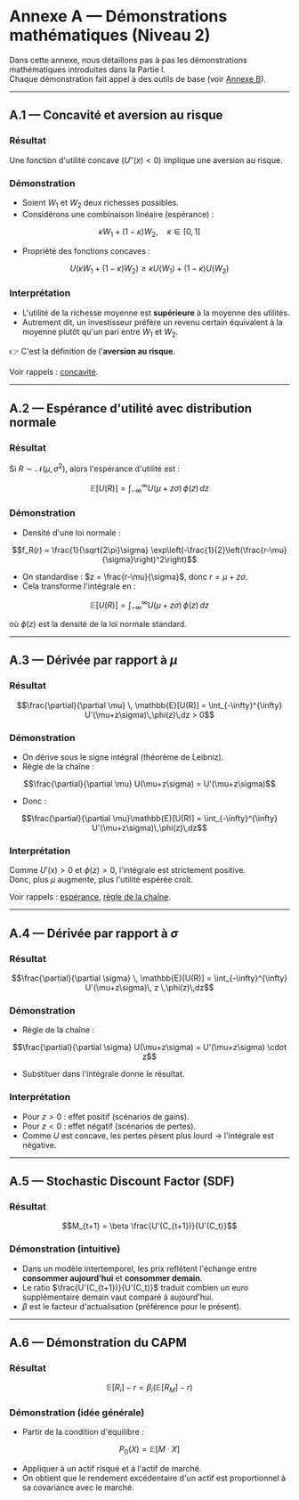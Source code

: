 # Annexe A — Démonstrations mathématiques (Niveau 2)

Dans cette annexe, nous détaillons pas à pas les démonstrations mathématiques introduites dans la Partie I.  
Chaque démonstration fait appel à des outils de base (voir [Annexe B](annexeB.md)).

---

## A.1 — Concavité et aversion au risque

### Résultat
Une fonction d'utilité concave ($U''(x) < 0$) implique une aversion au risque.

### Démonstration
- Soient $W_1$ et $W_2$ deux richesses possibles.  
- Considérons une combinaison linéaire (espérance) :  

$$\kappa W_1 + (1-\kappa) W_2, \quad \kappa \in [0,1]$$

- Propriété des fonctions concaves :  

$$U(\kappa W_1 + (1-\kappa) W_2) \geq \kappa U(W_1) + (1-\kappa)U(W_2)$$

### Interprétation
- L'utilité de la richesse moyenne est **supérieure** à la moyenne des utilités.  
- Autrement dit, un investisseur préfère un revenu certain équivalent à la moyenne plutôt qu'un pari entre $W_1$ et $W_2$.  

👉 C'est la définition de l'**aversion au risque**.

Voir rappels : [concavité](annexeB.md#b6---concavité-et-convexité).

---

## A.2 — Espérance d'utilité avec distribution normale

### Résultat
Si $R \sim \mathcal{N}(\mu, \sigma^2)$, alors l'espérance d'utilité est :

$$\mathbb{E}[U(R)] = \int_{-\infty}^{\infty} U(\mu + z\sigma)\,\phi(z)\,dz$$

### Démonstration
- Densité d'une loi normale :  

$$f_R(r) = \frac{1}{\sqrt{2\pi}\sigma} \exp\left(-\frac{1}{2}\left(\frac{r-\mu}{\sigma}\right)^2\right)$$

- On standardise : $z = \frac{r-\mu}{\sigma}$, donc $r = \mu + z\sigma$.  
- Cela transforme l'intégrale en :  

$$\mathbb{E}[U(R)] = \int_{-\infty}^{\infty} U(\mu + z\sigma)\,\phi(z)\,dz$$

où $\phi(z)$ est la densité de la loi normale standard.

---

## A.3 — Dérivée par rapport à $\mu$

### Résultat

$$\frac{\partial}{\partial \mu} \, \mathbb{E}[U(R)] = \int_{-\infty}^{\infty} U'(\mu+z\sigma)\,\phi(z)\,dz > 0$$

### Démonstration
- On dérive sous le signe intégral (théorème de Leibniz).  
- Règle de la chaîne :  

$$\frac{\partial}{\partial \mu} U(\mu+z\sigma) = U'(\mu+z\sigma)$$

- Donc :  

$$\frac{\partial}{\partial \mu}\mathbb{E}[U(R)] = \int_{-\infty}^{\infty} U'(\mu+z\sigma)\,\phi(z)\,dz$$

### Interprétation
Comme $U'(x) > 0$ et $\phi(z) > 0$, l'intégrale est strictement positive.  
Donc, plus $\mu$ augmente, plus l'utilité espérée croît.

Voir rappels : [espérance](annexeB.md#b1---moyenne-et-espérance), [règle de la chaîne](annexeB.md#b4---dérivée-et-règle-de-la-chaîne).

---

## A.4 — Dérivée par rapport à $\sigma$

### Résultat

$$\frac{\partial}{\partial \sigma} \, \mathbb{E}[U(R)] = \int_{-\infty}^{\infty} U'(\mu+z\sigma)\, z \,\phi(z)\,dz$$

### Démonstration
- Règle de la chaîne :  

$$\frac{\partial}{\partial \sigma} U(\mu+z\sigma) = U'(\mu+z\sigma) \cdot z$$

- Substituer dans l'intégrale donne le résultat.  

### Interprétation
- Pour $z > 0$ : effet positif (scénarios de gains).  
- Pour $z < 0$ : effet négatif (scénarios de pertes).  
- Comme $U$ est concave, les pertes pèsent plus lourd → l'intégrale est négative.  

---

## A.5 — Stochastic Discount Factor (SDF)

### Résultat

$$M_{t+1} = \beta \frac{U'(C_{t+1})}{U'(C_t)}$$

### Démonstration (intuitive)
- Dans un modèle intertemporel, les prix reflètent l'échange entre **consommer aujourd'hui** et **consommer demain**.  
- Le ratio $\frac{U'(C_{t+1})}{U'(C_t)}$ traduit combien un euro supplémentaire demain vaut comparé à aujourd'hui.  
- $\beta$ est le facteur d'actualisation (préférence pour le présent).  

---

## A.6 — Démonstration du CAPM

### Résultat

$$\mathbb{E}[R_i] - r = \beta_i (\mathbb{E}[R_M] - r)$$

### Démonstration (idée générale)
- Partir de la condition d'équilibre :  

$$P_0(X) = \mathbb{E}[M \cdot X]$$

- Appliquer à un actif risqué et à l'actif de marché.  
- On obtient que le rendement excédentaire d'un actif est proportionnel à sa covariance avec le marché.